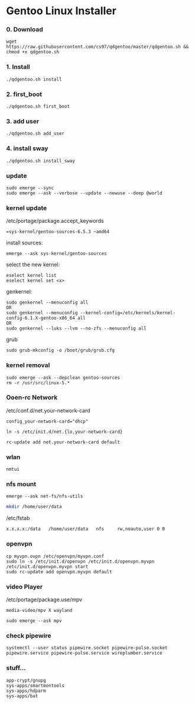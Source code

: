 # Gentoo Linux Installer
### 0. Download
```
wget https://raw.githubusercontent.com/cs97/qdgentoo/master/qdgentoo.sh && chmod +x qdgentoo.sh
```
### 1. Install
```
./qdgentoo.sh install
```
### 2. first_boot
```
./qdgentoo.sh first_boot
```
### 3. add user
```
./qdgentoo.sh add_user
```
### 4. install sway
```
./qdgentoo.sh install_sway
```

### update
```  
sudo emerge --sync
sudo emerge --ask --verbose --update --newuse --deep @world
```    

### kernel update

/etc/portage/package.accept_keywords
```    
=sys-kernel/gentoo-sources-6.5.3 ~amd64
```
install sources:
```
emerge --ask sys-kernel/gentoo-sources
```
select the new kernel:
```
eselect kernel list
eselect kernel set <x>
```

genkernel:
```
sudo genkernel --menuconfig all
OR
sudo genkernel --menuconfig --kernel-config=/etc/kernels/kernel-config-6.1.X-gentoo-x86_64 all
OR
sudo genkernel --luks --lvm --no-zfs --menuconfig all
```

grub
```
sudo grub-mkconfig -o /boot/grub/grub.cfg
```

### kernel removal
```
sudo emerge --ask --depclean gentoo-sources
rm -r /usr/src/linux-5.*
```
### Ooen-rc Network
/etc/conf.d/net.your-network-card
```
config_your-network-card="dhcp"
```
```
ln -s /etc/init.d/net.{lo,your-network-card}
```
```
rc-update add net.your-network-card default
```

### wlan

```
nmtui
```

### nfs mount
```
emerge --ask net-fs/nfs-utils
```
```sh
mkdir /home/user/data
```
/etc/fstab
```
x.x.x.x:/data   /home/user/data   nfs	  rw,noauto,user 0 0
```

### openvpn
```
cp myvpn.ovpn /etc/openvpn/myvpn.conf
sudo ln -s /etc/init.d/openvpn /etc/init.d/openvpn.myvpn
/etc/init.d/openvpn.myvpn start
sudo rc-update add openvpn.myvpn default
```

### video Player
/etc/portage/package.use/mpv
```
media-video/mpv X wayland
```
```
sudo emerge --ask mpv
```

### check pipewire
```
systemctl --user status pipewire.socket pipewire-pulse.socket pipewire.service pipewire-pulse.service wireplumber.service
```

### stuff...
```
app-crypt/gnupg
sys-apps/smartmontools
sys-apps/hdparm
sys-apps/bat
```





